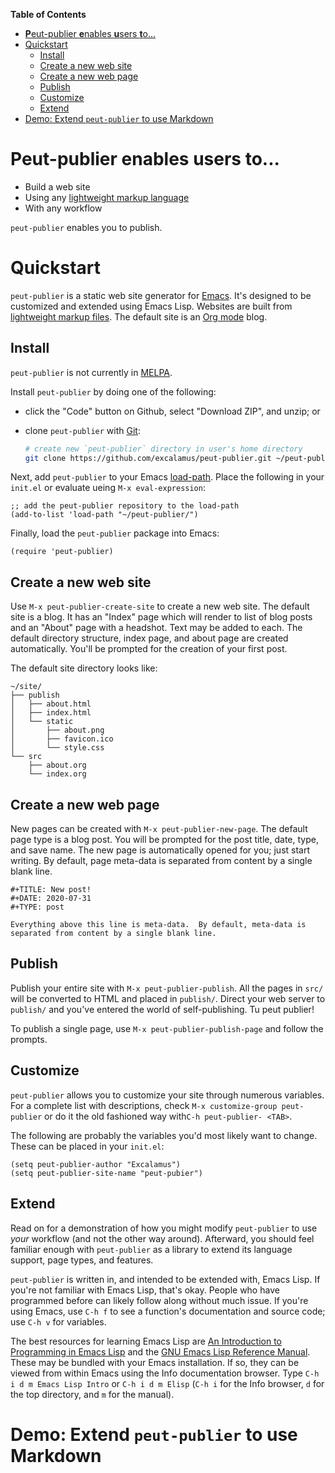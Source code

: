 <!-- markdown-toc start - Don't edit this section. Run M-x markdown-toc-refresh-toc -->
**Table of Contents**

- [**P**eut-publier **e**nables **u**sers **t**o...](#peut-publier-enables-users-to)
- [Quickstart](#quickstart)
    - [Install](#install)
    - [Create a new web site](#create-a-new-web-site)
    - [Create a new web page](#create-a-new-web-page)
    - [Publish](#publish)
    - [Customize](#customize)
    - [Extend](#extend)
- [Demo: Extend `peut-publier` to use Markdown](#demo-extend-peut-publier-to-use-markdown)

<!-- markdown-toc end -->

# **P**eut-publier **e**nables **u**sers **t**o...

* Build a web site
* Using any [lightweight markup language](https://en.m.wikipedia.org/wiki/Lightweight_markup_language)
* With any workflow

`peut-publier` enables you to publish.

# Quickstart

`peut-publier` is a static web site generator for [Emacs](https://www.gnu.org/software/emacs/).  It's
designed to be customized and extended using Emacs Lisp.  Websites are
built from [lightweight markup files](https://en.m.wikipedia.org/wiki/Lightweight_markup_language).  The default site is an [Org
mode](https://orgmode.org/) blog.

## Install

`peut-publier` is not currently in [MELPA](https://melpa.org/).

Install `peut-publier` by doing one of the following:

* click the "Code" button on Github, select "Download ZIP", and unzip;
  or
* clone `peut-publier` with [Git](http://git-scm.com):

  ```sh
  # create new `peut-publier` directory in user's home directory
  git clone https://github.com/excalamus/peut-publier.git ~/peut-publier
  ```

Next, add `peut-publier` to your Emacs [load-path](https://www.gnu.org/software/emacs/manual/html_node/elisp/Library-Search.html).  Place the
following in your `init.el` or evaluate ueing `M-x eval-expression`:

```emacs-lisp
;; add the peut-publier repository to the load-path
(add-to-list 'load-path "~/peut-publier/")
```

Finally, load the `peut-publier` package into Emacs:

```emacs-lisp
(require 'peut-publier)
```

## Create a new web site

Use `M-x peut-publier-create-site` to create a new web site.  The
default site is a blog.  It has an "Index" page which will render to
list of blog posts and an "About" page with a headshot.  Text may be
added to each.  The default directory structure, index page, and about
page are created automatically.  You'll be prompted for the creation
of your first post.

The default site directory looks like:

```
~/site/
├── publish
│   ├── about.html
│   ├── index.html
│   └── static
│       ├── about.png
│       ├── favicon.ico
│       └── style.css
└── src
    ├── about.org
    └── index.org
```

## Create a new web page

New pages can be created with `M-x peut-publier-new-page`.  The
default page type is a blog post.  You will be prompted for the post
title, date, type, and save name.  The new page is automatically
opened for you; just start writing.  By default, page meta-data is
separated from content by a single blank line.

```
#+TITLE: New post!
#+DATE: 2020-07-31
#+TYPE: post

Everything above this line is meta-data.  By default, meta-data is
separated from content by a single blank line.
```

## Publish

Publish your entire site with `M-x peut-publier-publish`.  All the
pages in `src/` will be converted to HTML and placed in `publish/`.
Direct your web server to `publish/` and you've entered the world of
self-publishing.  Tu peut publier!

To publish a single page, use `M-x peut-publier-publish-page` and
follow the prompts.

## Customize

`peut-publier` allows you to customize your site through numerous
variables.  For a complete list with descriptions, check `M-x
customize-group peut-publier` or do it the old fashioned way with`C-h
peut-publier- <TAB>`.

The following are probably the variables you'd most likely want to
change.  These can be placed in your `init.el`:

```emacs-lisp
(setq peut-publier-author "Excalamus")
(setq peut-publier-site-name "peut-pubier")
```

## Extend

Read on for a demonstration of how you might modify `peut-publier` to
use *your* workflow (and not the other way around).  Afterward, you
should feel familiar enough with `peut-publier` as a library to extend
its language support, page types, and features.

`peut-publier` is written in, and intended to be extended with, Emacs
Lisp.  If you're not familiar with Emacs Lisp, that's okay.  People
who have programmed before can likely follow along without much issue.
If you're using Emacs, use `C-h f` to see a function's documentation
and source code; use `C-h v` for variables.

The best resources for learning Emacs Lisp are [An Introduction to
Programming in Emacs Lisp](https://www.gnu.org/software/emacs/manual/eintr.html) and the [GNU Emacs Lisp Reference
Manual](https://www.gnu.org/software/emacs/manual/elisp.html).  These may be bundled with your Emacs installation.  If
so, they can be viewed from within Emacs using the Info documentation
browser.  Type `C-h i d m Emacs Lisp Intro` or `C-h i d m Elisp` (`C-h
i` for the Info browser, `d` for the top directory, and `m` for the
manual).

# Demo: Extend `peut-publier` to use Markdown

